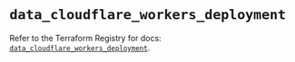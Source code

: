 # `data_cloudflare_workers_deployment`

Refer to the Terraform Registry for docs: [`data_cloudflare_workers_deployment`](https://registry.terraform.io/providers/cloudflare/cloudflare/5.11.0/docs/data-sources/workers_deployment).
